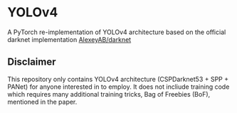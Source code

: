 # YOLOv4
A PyTorch re-implementation of YOLOv4 architecture based on the official darknet implementation [AlexeyAB/darknet](https://github.com/AlexeyAB/darknet)

## Disclaimer
This repository only contains YOLOv4 architecture (CSPDarknet53 + SPP + PANet) for anyone interested in to employ. It does not incliude training code which requires many additional training tricks, Bag of Freebies (BoF), mentioned in the paper.
